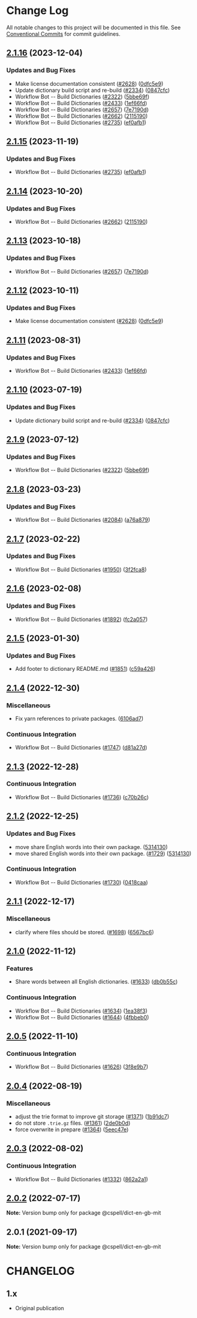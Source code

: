 # Change Log

All notable changes to this project will be documented in this file.
See [Conventional Commits](https://conventionalcommits.org) for commit guidelines.

## [2.1.16](https://github.com/kevintraver/cspell-dicts/compare/@cspell/dict-en-gb-mit-v2.1.15...@cspell/dict-en-gb-mit@2.1.16) (2023-12-04)


### Updates and Bug Fixes

* Make license documentation consistent ([#2628](https://github.com/kevintraver/cspell-dicts/issues/2628)) ([0dfc5e9](https://github.com/kevintraver/cspell-dicts/commit/0dfc5e918d475a9694ce64bdc74c473d6097af62))
* Update dictionary build script and re-build ([#2334](https://github.com/kevintraver/cspell-dicts/issues/2334)) ([0847cfc](https://github.com/kevintraver/cspell-dicts/commit/0847cfc9623018940e7761e08eeba0ec7c0a320e))
* Workflow Bot -- Build Dictionaries ([#2322](https://github.com/kevintraver/cspell-dicts/issues/2322)) ([5bbe69f](https://github.com/kevintraver/cspell-dicts/commit/5bbe69f38a3c64f7ff5c0dafa0a164cf702e3343))
* Workflow Bot -- Build Dictionaries ([#2433](https://github.com/kevintraver/cspell-dicts/issues/2433)) ([1ef66fd](https://github.com/kevintraver/cspell-dicts/commit/1ef66fde5d66a73aa76939d8642e9754e2995d19))
* Workflow Bot -- Build Dictionaries ([#2657](https://github.com/kevintraver/cspell-dicts/issues/2657)) ([7e7190d](https://github.com/kevintraver/cspell-dicts/commit/7e7190d1165246cf5fd85c58bd52531b6b722958))
* Workflow Bot -- Build Dictionaries ([#2662](https://github.com/kevintraver/cspell-dicts/issues/2662)) ([2115190](https://github.com/kevintraver/cspell-dicts/commit/2115190bae015aedb8832bc8384088ed36cfce9a))
* Workflow Bot -- Build Dictionaries ([#2735](https://github.com/kevintraver/cspell-dicts/issues/2735)) ([ef0afb1](https://github.com/kevintraver/cspell-dicts/commit/ef0afb1582802bd7705cb62ae8c6c6f939921b30))

## [2.1.15](https://github.com/streetsidesoftware/cspell-dicts/compare/@cspell/dict-en-gb-mit@2.1.14...@cspell/dict-en-gb-mit@2.1.15) (2023-11-19)


### Updates and Bug Fixes

* Workflow Bot -- Build Dictionaries ([#2735](https://github.com/streetsidesoftware/cspell-dicts/issues/2735)) ([ef0afb1](https://github.com/streetsidesoftware/cspell-dicts/commit/ef0afb1582802bd7705cb62ae8c6c6f939921b30))

## [2.1.14](https://github.com/streetsidesoftware/cspell-dicts/compare/@cspell/dict-en-gb-mit@2.1.13...@cspell/dict-en-gb-mit@2.1.14) (2023-10-20)


### Updates and Bug Fixes

* Workflow Bot -- Build Dictionaries ([#2662](https://github.com/streetsidesoftware/cspell-dicts/issues/2662)) ([2115190](https://github.com/streetsidesoftware/cspell-dicts/commit/2115190bae015aedb8832bc8384088ed36cfce9a))

## [2.1.13](https://github.com/streetsidesoftware/cspell-dicts/compare/@cspell/dict-en-gb-mit@2.1.12...@cspell/dict-en-gb-mit@2.1.13) (2023-10-18)


### Updates and Bug Fixes

* Workflow Bot -- Build Dictionaries ([#2657](https://github.com/streetsidesoftware/cspell-dicts/issues/2657)) ([7e7190d](https://github.com/streetsidesoftware/cspell-dicts/commit/7e7190d1165246cf5fd85c58bd52531b6b722958))

## [2.1.12](https://github.com/streetsidesoftware/cspell-dicts/compare/@cspell/dict-en-gb-mit@2.1.11...@cspell/dict-en-gb-mit@2.1.12) (2023-10-11)


### Updates and Bug Fixes

* Make license documentation consistent ([#2628](https://github.com/streetsidesoftware/cspell-dicts/issues/2628)) ([0dfc5e9](https://github.com/streetsidesoftware/cspell-dicts/commit/0dfc5e918d475a9694ce64bdc74c473d6097af62))

## [2.1.11](https://github.com/streetsidesoftware/cspell-dicts/compare/@cspell/dict-en-gb-mit@2.1.10...@cspell/dict-en-gb-mit@2.1.11) (2023-08-31)


### Updates and Bug Fixes

* Workflow Bot -- Build Dictionaries ([#2433](https://github.com/streetsidesoftware/cspell-dicts/issues/2433)) ([1ef66fd](https://github.com/streetsidesoftware/cspell-dicts/commit/1ef66fde5d66a73aa76939d8642e9754e2995d19))

## [2.1.10](https://github.com/streetsidesoftware/cspell-dicts/compare/@cspell/dict-en-gb-mit@2.1.9...@cspell/dict-en-gb-mit@2.1.10) (2023-07-19)


### Updates and Bug Fixes

* Update dictionary build script and re-build ([#2334](https://github.com/streetsidesoftware/cspell-dicts/issues/2334)) ([0847cfc](https://github.com/streetsidesoftware/cspell-dicts/commit/0847cfc9623018940e7761e08eeba0ec7c0a320e))

## [2.1.9](https://github.com/streetsidesoftware/cspell-dicts/compare/@cspell/dict-en-gb-mit@2.1.8...@cspell/dict-en-gb-mit@2.1.9) (2023-07-12)


### Updates and Bug Fixes

* Workflow Bot -- Build Dictionaries ([#2322](https://github.com/streetsidesoftware/cspell-dicts/issues/2322)) ([5bbe69f](https://github.com/streetsidesoftware/cspell-dicts/commit/5bbe69f38a3c64f7ff5c0dafa0a164cf702e3343))

## [2.1.8](https://github.com/streetsidesoftware/cspell-dicts/compare/@cspell/dict-en-gb-mit@2.1.7...@cspell/dict-en-gb-mit@2.1.8) (2023-03-23)


### Updates and Bug Fixes

* Workflow Bot -- Build Dictionaries ([#2084](https://github.com/streetsidesoftware/cspell-dicts/issues/2084)) ([a76a879](https://github.com/streetsidesoftware/cspell-dicts/commit/a76a87934c3840e29eda36e42f1a57113e211348))

## [2.1.7](https://github.com/streetsidesoftware/cspell-dicts/compare/@cspell/dict-en-gb-mit@2.1.6...@cspell/dict-en-gb-mit@2.1.7) (2023-02-22)


### Updates and Bug Fixes

* Workflow Bot -- Build Dictionaries ([#1950](https://github.com/streetsidesoftware/cspell-dicts/issues/1950)) ([3f2fca8](https://github.com/streetsidesoftware/cspell-dicts/commit/3f2fca8b64c800723cc572f5ef83e92d5ec64673))

## [2.1.6](https://github.com/streetsidesoftware/cspell-dicts/compare/@cspell/dict-en-gb-mit@2.1.5...@cspell/dict-en-gb-mit@2.1.6) (2023-02-08)


### Updates and Bug Fixes

* Workflow Bot -- Build Dictionaries ([#1892](https://github.com/streetsidesoftware/cspell-dicts/issues/1892)) ([fc2a057](https://github.com/streetsidesoftware/cspell-dicts/commit/fc2a0573ca7648934fe719d47e88e6edbd727834))

## [2.1.5](https://github.com/streetsidesoftware/cspell-dicts/compare/@cspell/dict-en-gb-mit@2.1.4...@cspell/dict-en-gb-mit@2.1.5) (2023-01-30)


### Updates and Bug Fixes

* Add footer to dictionary README.md ([#1851](https://github.com/streetsidesoftware/cspell-dicts/issues/1851)) ([c59a426](https://github.com/streetsidesoftware/cspell-dicts/commit/c59a426ea0059eb4f806d1d89d283ba0e4c42d23))

## [2.1.4](https://github.com/streetsidesoftware/cspell-dicts/compare/@cspell/dict-en-gb-mit@2.1.3...@cspell/dict-en-gb-mit@2.1.4) (2022-12-30)


### Miscellaneous

* Fix yarn references to private packages. ([6106ad7](https://github.com/streetsidesoftware/cspell-dicts/commit/6106ad762ce2ebce586932ca393da93744f22fe4))


### Continuous Integration

* Workflow Bot -- Build Dictionaries ([#1747](https://github.com/streetsidesoftware/cspell-dicts/issues/1747)) ([d81a27d](https://github.com/streetsidesoftware/cspell-dicts/commit/d81a27da70bd9f3d3381c9466a4c6c8cc848f0c1))

## [2.1.3](https://github.com/streetsidesoftware/cspell-dicts/compare/@cspell/dict-en-gb-mit@2.1.2...@cspell/dict-en-gb-mit@2.1.3) (2022-12-28)


### Continuous Integration

* Workflow Bot -- Build Dictionaries ([#1736](https://github.com/streetsidesoftware/cspell-dicts/issues/1736)) ([c70b26c](https://github.com/streetsidesoftware/cspell-dicts/commit/c70b26cfa870a2a67868f8e71f936f57bdf871ed))

## [2.1.2](https://github.com/streetsidesoftware/cspell-dicts/compare/@cspell/dict-en-gb-mit@2.1.1...@cspell/dict-en-gb-mit@2.1.2) (2022-12-25)


### Updates and Bug Fixes

* move share English words into their own package. ([5314130](https://github.com/streetsidesoftware/cspell-dicts/commit/5314130b5b8d11942e8923f5462ba8d55b245bed))
* move shared English words into their own package. ([#1729](https://github.com/streetsidesoftware/cspell-dicts/issues/1729)) ([5314130](https://github.com/streetsidesoftware/cspell-dicts/commit/5314130b5b8d11942e8923f5462ba8d55b245bed))


### Continuous Integration

* Workflow Bot -- Build Dictionaries ([#1730](https://github.com/streetsidesoftware/cspell-dicts/issues/1730)) ([0418caa](https://github.com/streetsidesoftware/cspell-dicts/commit/0418caa921acb7da39e2671e9edca52445fd4dd7))

## [2.1.1](https://github.com/streetsidesoftware/cspell-dicts/compare/@cspell/dict-en-gb-mit@2.1.0...@cspell/dict-en-gb-mit@2.1.1) (2022-12-17)


### Miscellaneous

* clarify where files should be stored. ([#1698](https://github.com/streetsidesoftware/cspell-dicts/issues/1698)) ([6567bc6](https://github.com/streetsidesoftware/cspell-dicts/commit/6567bc62130404cb32945bdcc3bf07316c839396))

## [2.1.0](https://github.com/streetsidesoftware/cspell-dicts/compare/@cspell/dict-en-gb-mit@2.0.5...@cspell/dict-en-gb-mit@2.1.0) (2022-11-12)


### Features

* Share words between all English dictionaries. ([#1633](https://github.com/streetsidesoftware/cspell-dicts/issues/1633)) ([db0b55c](https://github.com/streetsidesoftware/cspell-dicts/commit/db0b55ce17e02b16a23ebdf8eccdf037330afc0c))


### Continuous Integration

* Workflow Bot -- Build Dictionaries ([#1634](https://github.com/streetsidesoftware/cspell-dicts/issues/1634)) ([1ea38f3](https://github.com/streetsidesoftware/cspell-dicts/commit/1ea38f38d16d3799e9781be1ef2f1c169a273fd1))
* Workflow Bot -- Build Dictionaries ([#1644](https://github.com/streetsidesoftware/cspell-dicts/issues/1644)) ([4fbbeb0](https://github.com/streetsidesoftware/cspell-dicts/commit/4fbbeb0939931462cc53ebc1b2c026fd5d0d0cd5))

## [2.0.5](https://github.com/streetsidesoftware/cspell-dicts/compare/@cspell/dict-en-gb-mit@2.0.4...@cspell/dict-en-gb-mit@2.0.5) (2022-11-10)


### Continuous Integration

* Workflow Bot -- Build Dictionaries ([#1626](https://github.com/streetsidesoftware/cspell-dicts/issues/1626)) ([3f8e9b7](https://github.com/streetsidesoftware/cspell-dicts/commit/3f8e9b70815f224687d877f0c5dcacb8f8724a6d))

## [2.0.4](https://github.com/streetsidesoftware/cspell-dicts/compare/@cspell/dict-en-gb-mit@2.0.3...@cspell/dict-en-gb-mit@2.0.4) (2022-08-19)


### Miscellaneous

* adjust the trie format to improve git storage ([#1371](https://github.com/streetsidesoftware/cspell-dicts/issues/1371)) ([1b91dc7](https://github.com/streetsidesoftware/cspell-dicts/commit/1b91dc7ff869ca1d7ece87910da9adce12504085))
* do not store `.trie.gz` files. ([#1361](https://github.com/streetsidesoftware/cspell-dicts/issues/1361)) ([2de0b0d](https://github.com/streetsidesoftware/cspell-dicts/commit/2de0b0df4b8addfd69e2e6899c05f8b502799b7c))
* force overwrite in prepare ([#1364](https://github.com/streetsidesoftware/cspell-dicts/issues/1364)) ([5eec47e](https://github.com/streetsidesoftware/cspell-dicts/commit/5eec47e223f1dd6370fcbc3c1b6b0361c92bbddf))

## [2.0.3](https://github.com/streetsidesoftware/cspell-dicts/compare/@cspell/dict-en-gb-mit@2.0.2...@cspell/dict-en-gb-mit@2.0.3) (2022-08-02)


### Continuous Integration

* Workflow Bot -- Build Dictionaries ([#1332](https://github.com/streetsidesoftware/cspell-dicts/issues/1332)) ([862a2a1](https://github.com/streetsidesoftware/cspell-dicts/commit/862a2a16eeeacee9ac05c8eb5d160cf2253f8db1))

## [2.0.2](https://github.com/streetsidesoftware/cspell-dicts/compare/@cspell/dict-en-gb-mit@2.0.1...@cspell/dict-en-gb-mit@2.0.2) (2022-07-17)

**Note:** Version bump only for package @cspell/dict-en-gb-mit





## 2.0.1 (2021-09-17)

**Note:** Version bump only for package @cspell/dict-en-gb-mit





# CHANGELOG

## 1.x

- Original publication
